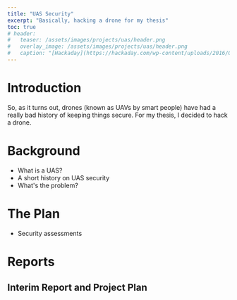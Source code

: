 ```yaml
---
title: "UAS Security"
excerpt: "Basically, hacking a drone for my thesis"
toc: true
# header:
#   teaser: /assets/images/projects/uas/header.png
#   overlay_image: /assets/images/projects/uas/header.png
#   caption: "[Hackaday](https://hackaday.com/wp-content/uploads/2016/05/agriculture1.jpg?w=800)"
---
```


# Introduction

So, as it turns out, drones (known as UAVs by smart people) have had a really bad history of keeping things secure.
For my thesis, I decided to hack a drone.

# Background

- What is a UAS?
- A short history on UAS security
- What's the problem?

# The Plan

- Security assessments

# Reports

## Interim Report and Project Plan
